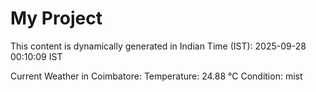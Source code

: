 # My Project

This content is dynamically generated in Indian Time (IST): 2025-09-28 00:10:09 IST


Current Weather in Coimbatore:
Temperature: 24.88 °C
Condition: mist
